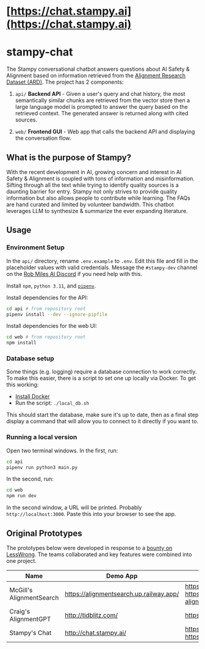 # [https://chat.stampy.ai](https://chat.stampy.ai)
# stampy-chat

The Stampy conversational chatbot answers questions about AI Safety & Alignment based on information retrieved from the [Alignment Research Dataset (ARD)](https://github.com/moirage/alignment-research-dataset). The project has 2 components:

1. `api/` **Backend API** - Given a user's query and chat history, the most semantically similar chunks are retrieved from the vector store then a large language model is prompted to answer the query based on the retrieved context. The generated answer is returned along with cited sources.

2. `web/` **Frontend GUI** - Web app that calls the backend API and displaying the conversation flow.

## What is the purpose of Stampy?

With the recent development in AI, growing concern and interest in AI Safety & Alignment is coupled with tons of information and misinformation. Sifting through all the text while trying to identify quality sources is a daunting barrier for entry. Stampy not only strives to provide quality information but also allows people to contribute while learning. The FAQs are hand curated and limited by volunteer bandwidth. This chatbot leverages LLM to synthesize & summarize the ever expanding literature.

## Usage

### Environment Setup

In the `api/` directory, rename `.env.example` to `.env`. Edit this file and
fill in the placeholder values with valid credentials. Message the
`#stampy-dev` channel on the [Rob Miles AI
Discord](https://discord.com/invite/Bt8PaRTDQC) if you need help with this.

Install `npm`, `python 3.11`, and [`pipenv`](https://pipenv.pypa.io/en/latest/).

Install dependencies for the API:
```bash
cd api # from repository root
pipenv install --dev --ignore-pipfile
```

Install dependencies for the web UI:
```bash
cd web # from repository root
npm install
```

### Database setup

Some things (e.g. logging) require a database connection to work correctly. To make this easier, there is a script to set one up locally via Docker. To get this working:

* [Install Docker](https://docs.docker.com/get-docker/)
* Run the script: `./local_db.sh`

This should start the database, make sure it's up to date, then as a final step display a command that will allow you to connect to it directly if you want to.

### Running a local version

Open two terminal windows. In the first, run:

```bash
cd api
pipenv run python3 main.py
```

In the second, run:

```bash
cd web
npm run dev
```

In the second window, a URL will be printed. Probably `http://localhost:3000`.
Paste this into your browser to see the app.

## Original Prototypes

The prototypes below were developed in response to a [bounty on LessWrong](https://www.lesswrong.com/posts/SLRLuiuDykfTdmesK/speed-running-everyone-through-the-bad-alignement-bingo).
The teams collaborated and key features were combined into one project.

Name | Demo App | Code Notes
-- | -- | --
McGill's AlignmentSearch | https://alignmentsearch.up.railway.app/ | https://github.com/FraserLee/AlignmentSearch<br>https://www.lesswrong.com/posts/bGn9ZjeuJCg7HkKBj/introducing-alignmentsearch-an-ai-alignment-informed
Craig's AlignmentGPT | http://tidblitz.com/ | https://github.com/cvarrichio/alignmentchat
Stampy's Chat | http://chat.stampy.ai/ | https://github.com/ccstan99/stampy-chat<br>https://github.com/stampyAI/stampy-nlp/
